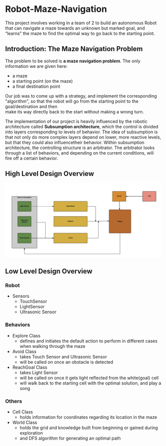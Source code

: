 # Robot-Maze-Navigation
This project involves working in a team of 2 to build an autonomous Robot that can navigate a maze towards an unknown but marked goal, and “learns” the maze to find the optimal way to go back to the starting point.

## Introduction:	The	Maze	Navigation	Problem	
The	problem	to	be	solved	is	**a	maze	navigation	problem**.
The only information we	are given	here:
- a	maze
- a	starting	point (on	the	maze)
- a	final	destination	point	

Our job was to come	up	with	a	strategy,	and	implement	the	corresponding	"algorithm",	so	that the robot	will	go	from	the	starting	point	to	the	goal/destination and	then	
make	its	way	directly	back	to	the	start	without	making	a	wrong	turn.

The implementation of our project is heavily influenced by the robotic architecture called **Subsumption architecture**, which the control is divided into layers corresponding to levels of behavior. 
The idea of subsumption is that not only do more complex layers depend on lower, more reactive levels, 
but that they could also influencetheir behavior. 
Within subsumption architecture, the controlling structure is an
arbitrator. The arbitrator looks through a list of behaviors, and depending on the
current conditions, will fire off a certain behavior.

## High Level Design Overview
![high_level](https://github.com/hu-zhiling-540/Robot-Maze-Navigation/blob/master/highLevelDesign.jpg)

## Low Level Design Overview

### Robot
- Sensors
  - TouchSensor
  - LightSensor
  - Ultrasonic Sensor

### Behaviors
- Explore Class
  - defines and initiates the default action to perform in different cases when walking through the maze
- Avoid Class
  - takes Touch Sensor and Ultrasonic Sensor
  - will be called on once an obstacle is detected
- ReachGoal Class
  - takes Light Sensor
  - will be called on once it gets light reflected from the white(goal) cell
  - will walk back to the starting cell with the optimal solution, and play a song

### Others
- Cell Class
  - holds information for coordinates regarding its location in the maze
- World Class
  - holds the grid and knowledge built from beginning or gained during exploration
  - and DFS algorithm for generating an optimal path
  

